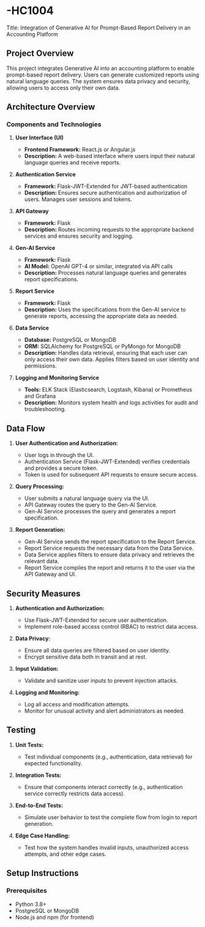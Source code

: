 # -HC1004
Title: Integration of Generative AI for Prompt-Based Report Delivery in an Accounting Platform
## Project Overview

This project integrates Generative AI into an accounting platform to enable prompt-based report delivery. Users can generate customized reports using natural language queries. The system ensures data privacy and security, allowing users to access only their own data.

## Architecture Overview

### Components and Technologies

1. **User Interface (UI)**
   - **Frontend Framework:** React.js or Angular.js
   - **Description:** A web-based interface where users input their natural language queries and receive reports.

2. **Authentication Service**
   - **Framework:** Flask-JWT-Extended for JWT-based authentication
   - **Description:** Ensures secure authentication and authorization of users. Manages user sessions and tokens.

3. **API Gateway**
   - **Framework:** Flask
   - **Description:** Routes incoming requests to the appropriate backend services and ensures security and logging.

4. **Gen-AI Service**
   - **Framework:** Flask
   - **AI Model:** OpenAI GPT-4 or similar, integrated via API calls
   - **Description:** Processes natural language queries and generates report specifications.

5. **Report Service**
   - **Framework:** Flask
   - **Description:** Uses the specifications from the Gen-AI service to generate reports, accessing the appropriate data as needed.

6. **Data Service**
   - **Database:** PostgreSQL or MongoDB
   - **ORM:** SQLAlchemy for PostgreSQL or PyMongo for MongoDB
   - **Description:** Handles data retrieval, ensuring that each user can only access their own data. Applies filters based on user identity and permissions.

7. **Logging and Monitoring Service**
   - **Tools:** ELK Stack (Elasticsearch, Logstash, Kibana) or Prometheus and Grafana
   - **Description:** Monitors system health and logs activities for audit and troubleshooting.

## Data Flow

1. **User Authentication and Authorization:**
   - User logs in through the UI.
   - Authentication Service (Flask-JWT-Extended) verifies credentials and provides a secure token.
   - Token is used for subsequent API requests to ensure secure access.

2. **Query Processing:**
   - User submits a natural language query via the UI.
   - API Gateway routes the query to the Gen-AI Service.
   - Gen-AI Service processes the query and generates a report specification.

3. **Report Generation:**
   - Gen-AI Service sends the report specification to the Report Service.
   - Report Service requests the necessary data from the Data Service.
   - Data Service applies filters to ensure data privacy and retrieves the relevant data.
   - Report Service compiles the report and returns it to the user via the API Gateway and UI.

## Security Measures

1. **Authentication and Authorization:**
   - Use Flask-JWT-Extended for secure user authentication.
   - Implement role-based access control (RBAC) to restrict data access.

2. **Data Privacy:**
   - Ensure all data queries are filtered based on user identity.
   - Encrypt sensitive data both in transit and at rest.

3. **Input Validation:**
   - Validate and sanitize user inputs to prevent injection attacks.

4. **Logging and Monitoring:**
   - Log all access and modification attempts.
   - Monitor for unusual activity and alert administrators as needed.

## Testing

1. **Unit Tests:**
   - Test individual components (e.g., authentication, data retrieval) for expected functionality.

2. **Integration Tests:**
   - Ensure that components interact correctly (e.g., authentication service correctly restricts data access).

3. **End-to-End Tests:**
   - Simulate user behavior to test the complete flow from login to report generation.

4. **Edge Case Handling:**
   - Test how the system handles invalid inputs, unauthorized access attempts, and other edge cases.

## Setup Instructions

### Prerequisites
- Python 3.8+
- PostgreSQL or MongoDB
- Node.js and npm (for frontend)
